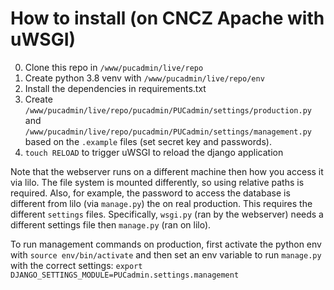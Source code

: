 # How to install (on CNCZ Apache with uWSGI)

0. Clone this repo in `/www/pucadmin/live/repo`
1. Create python 3.8 venv with `/www/pucadmin/live/repo/env`
2. Install the dependencies in requirements.txt
3. Create `/www/pucadmin/live/repo/pucadmin/PUCadmin/settings/production.py` and `/www/pucadmin/live/repo/pucadmin/PUCadmin/settings/management.py` based on the `.example` files (set secret key and passwords).
4. `touch RELOAD` to trigger uWSGI to reload the django application

Note that the webserver runs on a different machine then how you access it via lilo. The file system is mounted differently, so using relative paths is required. Also, for example, the password to access the database is different from lilo (via `manage.py`) the on real production. This requires the different `settings` files. Specifically, `wsgi.py` (ran by the webserver) needs a different settings file then `manage.py` (ran on lilo).

To run management commands on production, first activate the python env with `source env/bin/activate` and then set an env variable to run `manage.py` with the correct settings: `export DJANGO_SETTINGS_MODULE=PUCadmin.settings.management` 